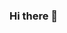 ### Hi there 👋

<!--
**SRathmal/SRathmal** is a ✨ _special_ ✨ repository because its `README.md` (this file) appears on your GitHub profile.
<p>A technically competent IT professional with more than 2+ years of overall manual and automation Quality assurance experience in agile and waterfall methodologies</p>
Here are some ideas to get you started:

- 🔭 I’m currently working on 
- 🌱 I’m currently learning ...
- 👯 I’m looking to collaborate on ...
- 🤔 I’m looking for help with ...
- 💬 Ask me about ...
- 📫 How to reach me: ...
- 😄 Pronouns: ...
- ⚡ Fun fact: ...
-->
